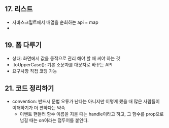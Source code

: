## 17. 리스트

- 자바스크립트에서 배열을 순회하는 api = map
-

## 19. 폼 다루기

- 상태: 화면에서 값을 동적으로 관리 해야 할 때 써야 하는 것
- .toUpperCase(): 기본 소문자를 대문자로 바꾸는 API
- 요구사항 직접 코딩 가능

## 21. 코드 정리하기

- convention: 반드시 문법 오류가 난다는 아니지만 이렇게 했을 때 많은 사람들이 이해하기가 더 편하다는 약속
  - 이벤트 핸들러 함수 이름을 지을 때는 handle이라고 하고, 그 함수를 prop으로 넘길 때는 on이라는 접두어를 붙인다.
